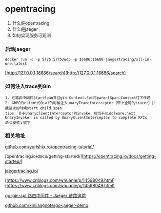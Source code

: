 # opentracing

1. 什么是opentracing
2. 什么是jaeger
3. 如何实现服务可观测


### 启动jaeger

```
docker run -d -p 5775:5775/udp -p 16686:16686 jaegertracing/all-in-one:latest
```

[http://127.0.0.1:16686/search](http://127.0.0.1:16686/search)


### 如何注入trace到Gin

```
1. 在路由中间件StartSpan并且gin.Context.Set将parentSpan.Context往下传递
2. GRPC的client的Dial的时候注入unaryTraceInterceptor（带上全局的tracer）拦截请求的时候start child span
tips: 关于UnaryClientInterceptor的invoke，相当于middlware.next
UnaryInvoker is called by UnaryClientInterceptor to complete RPCs
命令模式关键字
```

### 相关地址

[github.com/yurishkuro/opentracing-tutorial/](https://github.com/yurishkuro/opentracing-tutorial/)

[opentracing.io/docs/getting-started/][https://opentracing.io/docs/getting-started/]

[jaegertracing.io/](https://www.jaegertracing.io/)

[https://www.cnblogs.com/whuanle/p/14598049.html](https://www.cnblogs.com/whuanle/p/14598049.html)

[go-gin-api 路由中间件 - Jaeger 链路追踪](https://www.cnblogs.com/xinliangcoder/p/11604880.html)

[github.com/xinliangnote/go-jaeger-demo](https://github.com/xinliangnote/go-jaeger-demo)